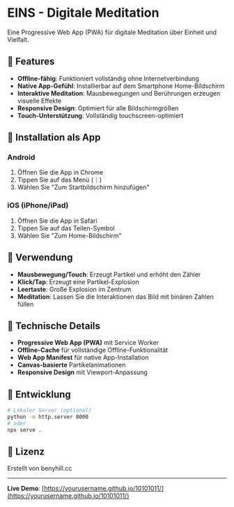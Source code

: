 # EINS - Digitale Meditation

Eine Progressive Web App (PWA) für digitale Meditation über Einheit und Vielfalt.

## 🌟 Features

- **Offline-fähig**: Funktioniert vollständig ohne Internetverbindung
- **Native App-Gefühl**: Installierbar auf dem Smartphone Home-Bildschirm
- **Interaktive Meditation**: Mausbewegungen und Berührungen erzeugen visuelle Effekte
- **Responsive Design**: Optimiert für alle Bildschirmgrößen
- **Touch-Unterstützung**: Vollständig touchscreen-optimiert

## 📱 Installation als App

### Android
1. Öffnen Sie die App in Chrome
2. Tippen Sie auf das Menü (⋮) 
3. Wählen Sie "Zum Startbildschirm hinzufügen"

### iOS (iPhone/iPad)
1. Öffnen Sie die App in Safari
2. Tippen Sie auf das Teilen-Symbol
3. Wählen Sie "Zum Home-Bildschirm"

## 🎯 Verwendung

- **Mausbewegung/Touch**: Erzeugt Partikel und erhöht den Zähler
- **Klick/Tap**: Erzeugt eine Partikel-Explosion
- **Leertaste**: Große Explosion im Zentrum
- **Meditation**: Lassen Sie die Interaktionen das Bild mit binären Zahlen füllen

## 🔧 Technische Details

- **Progressive Web App (PWA)** mit Service Worker
- **Offline-Cache** für vollständige Offline-Funktionalität
- **Web App Manifest** für native App-Installation
- **Canvas-basierte** Partikelanimationen
- **Responsive Design** mit Viewport-Anpassung

## 🚀 Entwicklung

```bash
# Lokaler Server (optional)
python -m http.server 8000
# oder
npx serve .
```

## 📄 Lizenz

Erstellt von benyhill.cc

---

**Live Demo**: [https://yourusername.github.io/10101011/](https://yourusername.github.io/10101011/)
